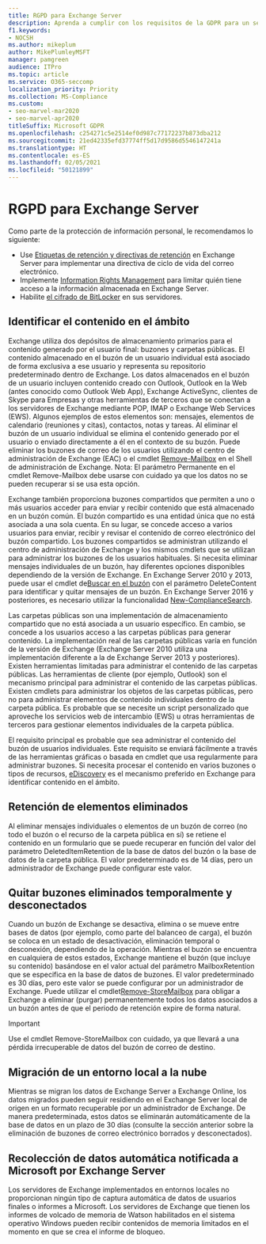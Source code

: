 ```yaml
---
title: RGPD para Exchange Server
description: Aprenda a cumplir con los requisitos de la GDPR para un servidor de intercambio local, como la retención de artículos eliminados y la recopilación automática de datos.
f1.keywords:
- NOCSH
ms.author: mikeplum
author: MikePlumleyMSFT
manager: pamgreen
audience: ITPro
ms.topic: article
ms.service: O365-seccomp
localization_priority: Priority
ms.collection: MS-Compliance
ms.custom:
- seo-marvel-mar2020
- seo-marvel-apr2020
titleSuffix: Microsoft GDPR
ms.openlocfilehash: c254271c5e2514ef0d987c77172237b873dba212
ms.sourcegitcommit: 21ed42335efd37774ff5d17d9586d5546147241a
ms.translationtype: HT
ms.contentlocale: es-ES
ms.lasthandoff: 02/05/2021
ms.locfileid: "50121899"
---
```

# <a name="gdpr-for-exchange-server"></a>RGPD para Exchange Server

Como parte de la protección de información personal, le recomendamos lo siguiente:

- Use [Etiquetas de retención y directivas de retención](https://technet.microsoft.com/library/dd297955(v=exchg.160).aspx) en Exchange Server para implementar una directiva de ciclo de vida del correo electrónico.
- Implemente [Information Rights Management](https://technet.microsoft.com/library/dd638140(v=exchg.160).aspx) para limitar quién tiene acceso a la información almacenada en Exchange Server.
- Habilite [el cifrado de BitLocker](https://blogs.technet.microsoft.com/exchange/2015/10/20/enabling-bitlocker-on-exchange-servers/) en sus servidores.

## <a name="identifying-in-scope-content"></a>Identificar el contenido en el ámbito

Exchange utiliza dos depósitos de almacenamiento primarios para el contenido generado por el usuario final: buzones y carpetas públicas. El contenido almacenado en el buzón de un usuario individual está asociado de forma exclusiva a ese usuario y representa su repositorio predeterminado dentro de Exchange. Los datos almacenados en el buzón de un usuario incluyen contenido creado con Outlook, Outlook en la Web (antes conocido como Outlook Web App), Exchange ActiveSync, clientes de Skype para Empresas y otras herramientas de terceros que se conectan a los servidores de Exchange mediante POP, IMAP o Exchange Web Services (EWS). Algunos ejemplos de estos elementos son: mensajes, elementos de calendario (reuniones y citas), contactos, notas y tareas. Al eliminar el buzón de un usuario individual se elimina el contenido generado por el usuario o enviado directamente a él en el contexto de su buzón. Puede eliminar los buzones de correo de los usuarios utilizando el centro de administración de Exchange (EAC) o el cmdlet [Remove-Mailbox](/powershell/module/exchange/remove-mailbox) en el Shell de administración de Exchange.
Nota: El parámetro Permanente en el cmdlet Remove-Mailbox debe usarse con cuidado ya que los datos no se pueden recuperar si se usa esta opción.

Exchange también proporciona buzones compartidos que permiten a uno o más usuarios acceder para enviar y recibir contenido que está almacenado en un buzón común. El buzón compartido es una entidad única que no está asociada a una sola cuenta. En su lugar, se concede acceso a varios usuarios para enviar, recibir y revisar el contenido de correo electrónico del buzón compartido. Los buzones compartidos se administran utilizando el centro de administración de Exchange y los mismos cmdlets que se utilizan para administrar los buzones de los usuarios habituales. Si necesita eliminar mensajes individuales de un buzón, hay diferentes opciones disponibles dependiendo de la versión de Exchange. En Exchange Server 2010 y 2013, puede usar el cmdlet de[Buscar en el buzón](/powershell/module/exchange/search-mailbox) con el parámetro DeleteContent para identificar y quitar mensajes de un buzón. En Exchange Server 2016 y posteriores, es necesario utilizar la funcionalidad [New-ComplianceSearch](https://technet.microsoft.com/library/ff459253(v=exchg.160).aspx).

Las carpetas públicas son una implementación de almacenamiento compartido que no está asociada a un usuario específico. En cambio, se concede a los usuarios acceso a las carpetas públicas para generar contenido. La implementación real de las carpetas públicas varía en función de la versión de Exchange (Exchange Server 2010 utiliza una implementación diferente a la de Exchange Server 2013 y posteriores). Existen herramientas limitadas para administrar el contenido de las carpetas públicas. Las herramientas de cliente (por ejemplo, Outlook) son el mecanismo principal para administrar el contenido de las carpetas públicas. Existen cmdlets para administrar los objetos de las carpetas públicas, pero no para administrar elementos de contenido individuales dentro de la carpeta pública. Es probable que se necesite un script personalizado que aproveche los servicios web de intercambio (EWS) u otras herramientas de terceros para gestionar elementos individuales de la carpeta pública.

El requisito principal es probable que sea administrar el contenido del buzón de usuarios individuales. Este requisito se enviará fácilmente a través de las herramientas gráficas o basada en cmdlet que usa regularmente para administrar buzones. Si necesita procesar el contenido en varios buzones o tipos de recursos, [eDiscovery](https://technet.microsoft.com/library/dd298021(v=exchg.160).aspx) es el mecanismo preferido en Exchange para identificar contenido en el ámbito.

## <a name="deleted-item-retention"></a>Retención de elementos eliminados

Al eliminar mensajes individuales o elementos de un buzón de correo (no todo el buzón o el recurso de la carpeta pública en sí) se retiene el contenido en un formulario que se puede recuperar en función del valor del parámetro DeletedItemRetention de la base de datos del buzón o la base de datos de la carpeta pública. El valor predeterminado es de 14 días, pero un administrador de Exchange puede configurar este valor.

## <a name="removing-soft-deleted-and-disconnected-mailboxes"></a>Quitar buzones eliminados temporalmente y desconectados

Cuando un buzón de Exchange se desactiva, elimina o se mueve entre bases de datos (por ejemplo, como parte del balanceo de carga), el buzón se coloca en un estado de desactivación, eliminación temporal o desconexión, dependiendo de la operación. Mientras el buzón se encuentra en cualquiera de estos estados, Exchange mantiene el buzón (que incluye su contenido) basándose en el valor actual del parámetro MailboxRetention que se especifica en la base de datos de buzones. El valor predeterminado es 30 días, pero este valor se puede configurar por un administrador de Exchange. Puede utilizar el cmdlet[Remove-StoreMailbox](/powershell/module/exchange/remove-storemailbox) para obligar a Exchange a eliminar (purgar) permanentemente todos los datos asociados a un buzón antes de que el periodo de retención expire de forma natural.

> [!IMPORTANT]
> Use el cmdlet Remove-StoreMailbox con cuidado, ya que llevará a una pérdida irrecuperable de datos del buzón de correo de destino. 

## <a name="on-prem-to-cloud-migrations"></a>Migración de un entorno local a la nube

Mientras se migran los datos de Exchange Server a Exchange Online, los datos migrados pueden seguir residiendo en el Exchange Server local de origen en un formato recuperable por un administrador de Exchange. De manera predeterminada, estos datos se eliminarán automáticamente de la base de datos en un plazo de 30 días (consulte la sección anterior sobre la eliminación de buzones de correo electrónico borrados y desconectados).

## <a name="automatic-data-collection-reported-to-microsoft-by-exchange-server"></a>Recolección de datos automática notificada a Microsoft por Exchange Server

Los servidores de Exchange implementados en entornos locales no proporcionan ningún tipo de captura automática de datos de usuarios finales o informes a Microsoft. Los servidores de Exchange que tienen los informes de volcado de memoria de Watson habilitados en el sistema operativo Windows pueden recibir contenidos de memoria limitados en el momento en que se crea el informe de bloqueo.
